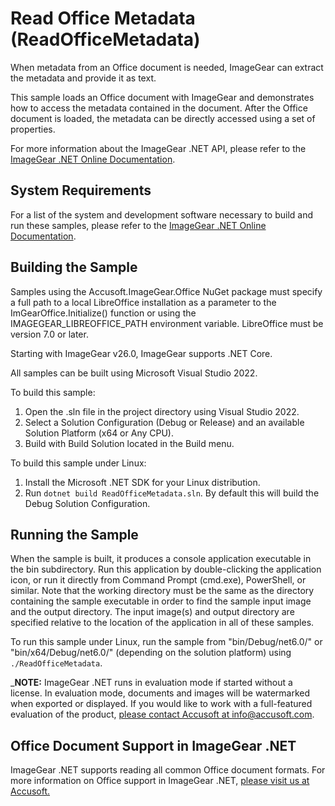 # Read Office Metadata (ReadOfficeMetadata)

When metadata from an Office document is needed, ImageGear can extract the metadata and provide it as text.

This sample loads an Office document with ImageGear and demonstrates how to access the metadata contained in the document. After the Office document is loaded, the metadata can be directly accessed using a set of properties.

For more information about the ImageGear .NET API, please refer to the [ImageGear .NET Online Documentation](https://help.accusoft.com/ImageGear/latest/webframe.html).

## System Requirements

For a list of the system and development software necessary to build and run these samples, please refer to the [ImageGear .NET Online Documentation](https://help.accusoft.com/ImageGear/latest/webframe.html#system-requirements.html).

## Building the Sample

Samples using the Accusoft.ImageGear.Office NuGet package must specify a full path to a local LibreOffice installation as a parameter to the ImGearOffice.Initialize() function or using the IMAGEGEAR_LIBREOFFICE_PATH environment variable. LibreOffice must be version 7.0 or later.

Starting with ImageGear v26.0, ImageGear supports .NET Core.

All samples can be built using Microsoft Visual Studio 2022.

To build this sample:

1. Open the .sln file in the project directory using Visual Studio 2022.
2. Select a Solution Configuration (Debug or Release) and an available Solution Platform (x64 or Any CPU).
3. Build with Build Solution located in the Build menu.

To build this sample under Linux:

1. Install the Microsoft .NET SDK for your Linux distribution.
2. Run `dotnet build ReadOfficeMetadata.sln`. By default this will build the Debug Solution Configuration.

## Running the Sample

When the sample is built, it produces a console application executable in the bin subdirectory. Run this application by double-clicking the application icon, or run it directly from Command Prompt (cmd.exe), PowerShell, or similar. Note that the working directory must be the same as the directory containing the sample executable in order to find the sample input image and the output directory. The input image(s) and output directory are specified relative to the location of the application in all of these samples.

To run this sample under Linux, run the sample from "bin/Debug/net6.0/" or "bin/x64/Debug/net6.0/" (depending on the solution platform) using `./ReadOfficeMetadata`.

_**NOTE:** ImageGear .NET runs in evaluation mode if started without a license. In evaluation mode, documents and images will be watermarked when exported or displayed. If you would like to work with a full-featured evaluation of the product, [please contact Accusoft at info@accusoft.com](mailto:info@accusoft.com).

## Office Document Support in ImageGear .NET

ImageGear .NET supports reading all common Office document formats. For more information on Office support in ImageGear .NET, [please visit us at Accusoft.](https://www.accusoft.com/products/imagegear-collection/imagegear-dot-net/)
